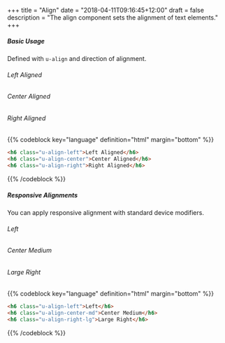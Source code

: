 +++
title = "Align"
date = "2018-04-11T09:16:45+12:00"
draft = false
description = "The align component sets the alignment of text elements."
+++

##### Basic Usage

Defined with `u-align` and direction of alignment.

<div class="u-pad-1 u-fill-shade-1 margin-bottom:2">
  <h6 class="font u-align-left">Left Aligned</h6>
  <h6 class="font u-align-center">Center Aligned</h6>
  <h6 class="font u-align-right">Right Aligned</h6>
</div>

{{% codeblock key="language" definition="html" margin="bottom" %}}
```html
<h6 class="u-align-left">Left Aligned</h6>
<h6 class="u-align-center">Center Aligned</h6>
<h6 class="u-align-right">Right Aligned</h6>
```
{{% /codeblock %}}


##### Responsive Alignments

You can apply responsive alignment with standard device modifiers.

<div class="u-pad-1 u-fill-shade-1 margin-bottom:2">
  <h6 class="font u-align-left">Left</h6>
  <h6 class="font u-align-center-md">Center Medium</h6>
  <h6 class="font u-align-right-lg">Large Right</h6>
</div>

{{% codeblock key="language" definition="html" margin="bottom" %}}
```html
<h6 class="u-align-left">Left</h6>
<h6 class="u-align-center-md">Center Medium</h6>
<h6 class="u-align-right-lg">Large Right</h6>
```
{{% /codeblock %}}
